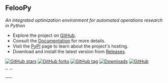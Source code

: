 

# 

## **FelooPy**
_An integrated optimization environment for automated operations research in Python_

- Explore the project on [GitHub](https://github.com/ktafakkori/feloopy).
- Consult the [Documentation](https://feloopy.readthedocs.io/en/latest/) for more details.
- Visit the [PyPI](https://pypi.org/project/feloopy/) page to learn about the project's hosting.
- Download and install the latest version from [Releases](https://github.com/ktafakkori/feloopy/releases/latest).

[![GitHub stars](https://img.shields.io/github/stars/ktafakkori/feloopy?label=stars&style=flat-rounded&color=success&logo=github)](https://github.com/ktafakkori/feloopy/stargazers)
[![GitHub forks](https://img.shields.io/github/forks/ktafakkori/feloopy?label=forks&style=flat-rounded&color=blue)](https://github.com/ktafakkori/feloopy/network/members)
[![GitHub tag](https://img.shields.io/github/v/tag/ktafakkori/feloopy?sort=semver&label=version&style=flat-rounded&color=orange)](https://github.com/ktafakkori/feloopy/releases)
[![Downloads](https://pepy.tech/badge/feloopy?style=flat-rounded&color=green)](https://pepy.tech/project/feloopy)
[![GitHub](https://img.shields.io/github/license/ktafakkori/feloopy?style=flat-rounded&color=red)](https://github.com/ktafakkori/feloopy/blob/main/LICENSE)

<table align="center">
  <tr>
    <td style="text-align: center;">
      <canvas id="gameCanvas" width="400" height="400" style="border: 3px solid white;"></canvas>
    </td>
  </tr>
</table>

<script>
  var canvas = document.getElementById('gameCanvas');
  var context = canvas.getContext('2d');

  var snake, prey, direction, updateInterval, drawInterval, gameOver;

  function startGame() {
      snake = [{ top: canvas.height / 2, left: canvas.width / 2, direction: 'right' }];
      prey = generatePrey();
      direction = 'right';
      gameOver = false;

      if (updateInterval) clearInterval(updateInterval);
      if (drawInterval) clearInterval(drawInterval);

      updateInterval = setInterval(update, 100);
      drawInterval = setInterval(draw, 100);
  }

  function generatePrey() {
      return {
          top: Math.floor(Math.random() * (canvas.height / 20)) * 20,
          left: Math.floor(Math.random() * (canvas.width / 20)) * 20
      };
  }

  function draw() {
      if (gameOver) {
          startGame();
          return;
      }

      context.clearRect(0, 0, canvas.width, canvas.height);

      context.fillStyle = 'lightblue';
      for (var i = 0; i < snake.length; i++) {
          var segment = snake[i];
          context.save();
          context.translate(segment.left + 20, segment.top + 20);
          context.rotate((segment.direction === 'right' ? 45 : segment.direction === 'down' ? 135 : segment.direction === 'left' ? 225 : 315) * Math.PI / 180);

          context.fillRect(-20, -20, 40, 40);

          if (i === 0) {
              context.fillStyle = 'white';
              context.beginPath();
              context.arc(0, -10, 6, 0, Math.PI * 2);
              context.closePath();
              context.fill();
          }

          context.restore();
      }

      if (prey !== null) {
          context.fillStyle = 'orange';
          context.save();
          context.translate(prey.left + 20, prey.top + 20);
          context.rotate(45 * Math.PI / 180);
          context.fillRect(-20, -20, 40, 40);

          context.fillStyle = 'white';
          context.beginPath();
          context.arc(0, -10, 6, 0, Math.PI * 2);
          context.closePath();
          context.fill();

          context.restore();
      }
  }

  function update() {
      if (gameOver || prey === null) return;

      var head = Object.assign({}, snake[0]);
      var preyDirection;

      if (prey.top < head.top) {
          direction = 'up';
          preyDirection = 'down';
      } else if (prey.top > head.top) {
          direction = 'down';
          preyDirection = 'up';
      } else if (prey.left < head.left) {
          direction = 'left';
          preyDirection = 'right';
      } else if (prey.left > head.left) {
          direction = 'right';
          preyDirection = 'left';
      }

      head.direction = direction;

      if (direction === 'left') {
          head.left -= 20;
      } else if (direction === 'right') {
          head.left += 20;
      } else if (direction === 'up') {
          head.top -= 20;
      } else if (direction === 'down') {
          head.top += 20;
      }

      snake.unshift(head);

      if (head.left === prey.left && head.top === prey.top) {
          snake.push({});
          prey = generatePrey();
      } else {
          snake.pop();
      }
  }

  startGame();
</script>